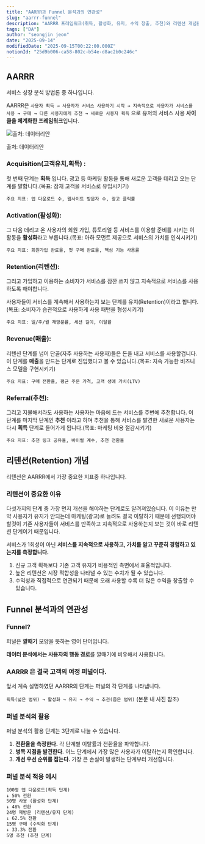 ```yaml
---
title: "AARRR과 Funnel 분석과의 연관성"
slug: "aarrr-funnel"
description: "AARRR 프레임워크(취득, 활성화, 유지, 수익 창출, 추천)와 리텐션 개념을 설명해 주세요. Funnel 분석과의 연관성"
tags: ["DA"]
author: "seongjin jeon"
date: "2025-09-14"
modifiedDate: "2025-09-15T00:22:00.000Z"
notionId: "25d9b006-ca58-802c-b54e-d8ac2b0c246c"
---
```

## AARRR 


서비스 성장 분석 방법론 중 하나입니다.


AARRR은 `사용자 획득 → 사용자가 서비스 사용하기 시작 → 지속적으로 사용자가 서비스를 사용 → 구매 → 다른 사용자에게 추천 → 새로운 사용자 획득`  으로 유저의 서비스 사용 **사이클을 체계화한 프레임워크**입니다.


![출처: 데이터리안](https://prod-files-secure.s3.us-west-2.amazonaws.com/4e1eaacf-7652-45ea-9e3f-3232f5fbcc03/3ec1678f-d339-419b-96ab-3d913563b057/image.png?X-Amz-Algorithm=AWS4-HMAC-SHA256&X-Amz-Content-Sha256=UNSIGNED-PAYLOAD&X-Amz-Credential=ASIAZI2LB46672ZL6MSB%2F20251022%2Fus-west-2%2Fs3%2Faws4_request&X-Amz-Date=20251022T024225Z&X-Amz-Expires=3600&X-Amz-Security-Token=IQoJb3JpZ2luX2VjEGoaCXVzLXdlc3QtMiJHMEUCIDHFPMT96UrQnfeNJoOkj4f%2BMWV%2FdN1qX%2Bj5Eq59P%2F4lAiEAwYpHI%2FcRak5T3QcFlloXWiR5tsQ9lt2jvR9VcvcTtgIq%2FwMIIxAAGgw2Mzc0MjMxODM4MDUiDO%2BIYJLNx%2BeJqBqrvircA1IMmvB9nGGDS95fOtt85yrWZq5b0pGlukvJ4kc5MR9%2BiaEcB8w53rynMVXs09FWp%2BDxBRSlOKrQkVM091ndRxfoRubwLEIvm4nXS2nc1hdgWrVjtbNw5e3I9%2FAoI5fTSzNqNgvZ3yydYCMp2%2BlEmva0Kpk6GRJ06PjrAqn71ZDokleINPEk1JF6SOfPKhwB%2B0PunfjbqOA1EIVL1grXG1OKv5yOKmcTt8iQhKVMBnAEoWXoMvD1omUtkGi4CnwPAWv165OoTKAsE2d6%2Fn0TlmvUxpDkob1fPuqIqu%2Fe4GTRp%2FmKk%2F39xNMqnh6cIVl0Mt8EVrEiEVV%2FLedabm%2BPXa2xjd6w4ZsDLCe1thirdnen0YGBobaw53VVBv9%2Bn%2BW1DT22bIljOfpwIgNYXHo5O4hbUCfLDMnAohOmkDb31aEejik%2Bms1J5tf%2Fzv2QOSpYk1sAW6HxVKc8XLFzRX8x%2B3x0Ye6mgSVDNEF0S0wY1w7Y9HZTwJp9EAXd%2ByUJ0SJ3MwU2akmNIbVwfeUimEpQN3ILpzv1jxneoKTQqdSECgykF%2BM%2FAiOrQUqXtDB4cvsC6826n04IYKfVCzjUHQvA0nnlepGDK6DUKDME6wUZbhP%2B2Z7FPzQGytS7DsgoMJ%2Fq4McGOqUBSsZhui6lofy2tyKbMAFzY9zV37Bx6G773aphzIymChipjqqQxJRJ2BQO3kQrmpmJrXslt7EjnQhn8ru4gD%2BJcFhfSablkHVXZ2C%2BJzpWGzMRpStGcEoflVACw8X7Z9Q7UzhWjmQXl5PLjS0uxu1utOtHEzwf5xsS4HBqcduOLoVZmiLOs%2FTVOlSkZ%2BEKCccpn4EtAgBDHZzaSNG%2BX7jXmGNAVm4e&X-Amz-Signature=2e2f286441ac65fe6b4b7f0721d346af0b031f1bf27a19231ee1a37c5f5caeff&X-Amz-SignedHeaders=host&x-amz-checksum-mode=ENABLED&x-id=GetObject)


출처: 데이터리안


### **Acquisition(고객유치,획득)** :


첫 번째 단계는 **획득** 입니다. 광고 등 마케팅 활동을 통해 새로운 고객을 데리고 오는 단계를 말합니다.(목표: 잠재 고객을 서비스로 유입시키기)


`주요 지표: 앱 다운로드 수, 웹사이트 방문자 수, 광고 클릭률`


### **Activation(활성화)**: 


그 다음 데리고 온 사용자의 회원 가입, 튜토리얼 등 서비스를 이용할 준비를 시키는 이 활동을 **활성화**라고 부릅니다.(목표: 아하 모먼트 제공으로 서비스의 가치를 인식시키기)


`주요 지표: 회원가입 완료율, 첫 구매 완료율, 핵심 기능 사용률`


### **Retention(리텐션):** 


그리고 가입하고 이용하는 소비자가 서비스를 잠깐 쓰지 않고 지속적으로 서비스를 사용하도록 해야합니다.


사용자들이 서비스를 계속해서 사용하는지 보는 단계를 유지(Retention)이라고 합니다.(목표: 소비자가 습관적으로 사용하게 사용 패턴을 형성시키기)


`주요 지표: 일/주/월 재방문률, 세션 길이, 이탈률`


### **Revenue(매출):** 


리텐션 단계를 넘어 단골(자주 사용하는 사용자)들은 돈을 내고 서비스를 사용할겁니다. 이 단계를 **매출**을 만드는 단계로 진입했다고 볼 수 있습니다.(목표: 지속 가능한 비즈니스 모델을 구현시키기)


`주요 지표: 구매 전환율, 평균 주문 가격, 고객 생애 가치(LTV)`


### **Referral(추천)**: 


그리고 지불해서라도 사용하는 사용자는 마음에 드는 서비스를 주변에 추천합니다. 이 단계를 마지막 단계인 **추천** 이라고 하며 추천을 통해 서비스를 발견한 새로운 사용자는 다시 **획득** 단계로 들어가게 됩니다.(목표: 마케팅 비용 절감시키기)


`주요 지표: 추천 링크 공유율, 바이럴 계수, 추천 전환율`


## 리텐션(Retention) 개념


리텐션은 AARRR에서 가장 중요한 지표중 하나입니다.


### 리텐션이 중요한 이유


다섯가지의 단계 중 가장 먼저 개선을 해야하는 단계로도 알려져있습니다. 이 이유는 만약 사용자가 유지가 안되는데 마케팅(광고)로 늘려도 결국 이탈하기 때문에 선행되어야 할것이 기존 사용자들이 서비스를 만족하고 지속적으로 사용하는지 보는 것이 바로 리텐션 단계이기 때문입니다.


서비스가 1회성이 아닌 **서비스를 지속적으로 사용하고, 가치를 알고 꾸준히 경험하고 있는지를 측정합니다.**

1. 신규 고객 획득보다 기존 고객 유지가 비용적인 측면에서 효율적입니다.
2. 높은 리텐션은 시장 적합성을 나타낼 수 있는 수치가 될 수 있습니다.
3. 수익성과 직접적으로 연관되기 때문에 오래 사용할 수록 더 많은 수익을 창출할 수 있습니다.

## Funnel 분석과의 연관성


### Funnel?


퍼널은 **깔때기** 모양을 뜻하는 영어 단어입니다.


**데이터 분석에서는 사용자의 행동 경로**를 깔때기에 비유해서 사용합니다.


### AARRR 은 결국 고객의 여정 퍼널이다.


앞서 계속 설명하였던 AARRR의 단계는 퍼널의 각 단계를 나타냅니다.


`획득(넓은 범위) → 활성화 → 유지 → 수익 → 추천(좁은 범위)` (본문 내 사진 참조)


### 퍼널 분석의 활용


퍼널 분석의 활용 단계는 3단계로 나눌 수 있습니다.

1. **전환율을 측정한다.**
각 단계별 이탈률과 전환율을 파악합니다.
2. **병목 지점을 발견한다.**
어느 단계에서 가장 많은 사용자가 이탈하는지 확인합니다.
3. **개선 우선 순위를 잡는다.**
가장 큰 손실이 발생하는 단계부터 개선합니다.

### 퍼널 분석 적용 예시


```markdown
100명 앱 다운로드(획득 단계)
↓ 50% 전환
50명 사용 (활성화 단계)
↓ 48% 전환
24명 재방문 (리텐션/유지 단계)
↓ 62.5% 전환
15명 구매 (수익화 단계)
↓ 33.3% 전환
5명 추천 (추천 단계)
```

